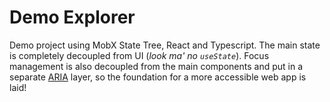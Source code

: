 # Demo Explorer

Demo project using MobX State Tree, React and Typescript. The main state is completely decoupled from UI (_look ma' no `useState`_). Focus management is also decoupled from the main components and put in a separate [ARIA](https://www.w3.org/TR/wai-aria-1.1/) layer, so the foundation for a more accessible web app is laid! 


